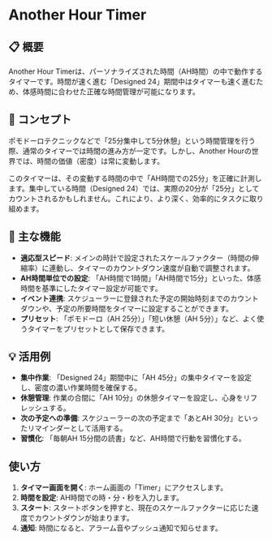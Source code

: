 # Another Hour Timer

## 📋 概要

Another Hour Timerは、パーソナライズされた時間（AH時間）の中で動作するタイマーです。時間が速く進む「Designed 24」期間中はタイマーも速く進むため、体感時間に合わせた正確な時間管理が可能になります。

## 🎯 コンセプト

ポモドーロテクニックなどで「25分集中して5分休憩」という時間管理を行う際、通常のタイマーでは時間の進み方が一定です。しかし、Another Hourの世界では、時間の価値（密度）は常に変動します。

このタイマーは、その変動する時間の中で「AH時間での25分」を正確に計測します。集中している時間（Designed 24）では、実際の20分が「25分」としてカウントされるかもしれません。これにより、より深く、効率的にタスクに取り組めます。

## 🚀 主な機能

- **適応型スピード**: メインの時計で設定されたスケールファクター（時間の伸縮率）に連動し、タイマーのカウントダウン速度が自動で調整されます。
- **AH時間単位での設定**: 「AH時間で1時間」「AH時間で15分」といった、体感時間を基準にしたタイマー設定が可能です。
- **イベント連携**: スケジューラーに登録された予定の開始時刻までのカウントダウンや、予定の所要時間をタイマーに設定することができます。
- **プリセット**: 「ポモドーロ（AH 25分）」「短い休憩（AH 5分）」など、よく使うタイマーをプリセットとして保存できます。

## 💡 活用例

- **集中作業**: 「Designed 24」期間中に「AH 45分」の集中タイマーを設定し、密度の濃い作業時間を確保する。
- **休憩管理**: 作業の合間に「AH 10分」の休憩タイマーを設定し、心身をリフレッシュする。
- **次の予定への準備**: スケジューラーの次の予定まで「あとAH 30分」といったリマインダーとして活用する。
- **習慣化**: 「毎朝AH 15分間の読書」など、AH時間で行動を習慣化する。

## 使い方

1.  **タイマー画面を開く**: ホーム画面の「Timer」にアクセスします。
2.  **時間を設定**: AH時間での時・分・秒を入力します。
3.  **スタート**: スタートボタンを押すと、現在のスケールファクターに応じた速度でカウントダウンが始まります。
4.  **通知**: 時間になると、アラーム音やプッシュ通知で知らせます。 